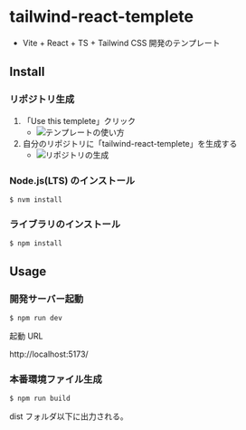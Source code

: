 # tailwind-react-templete

- Vite + React + TS + Tailwind CSS 開発のテンプレート

## Install

### リポジトリ生成

1. 「Use this templete」クリック
    - <img src="https://res.cloudinary.com/wywy-llc/image/upload/v1661564881/use_templete_tutd1z.png" alt="テンプレートの使い方">
2. 自分のリポジトリに「tailwind-react-templete」を生成する
    - <img src="https://res.cloudinary.com/wywy-llc/image/upload/v1661565679/%E3%82%B9%E3%82%AF%E3%83%AA%E3%83%BC%E3%83%B3%E3%82%B7%E3%83%A7%E3%83%83%E3%83%88_2022-08-27_10.54.56_1_n7gp6q.png" alt="リポジトリの生成">

### Node.js(LTS) のインストール

```
$ nvm install
```

### ライブラリのインストール

```
$ npm install
```

## Usage

### 開発サーバー起動

```
$ npm run dev
```

起動 URL

http://localhost:5173/

### 本番環境ファイル生成

```
$ npm run build
```

dist フォルダ以下に出力される。
